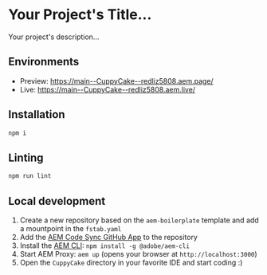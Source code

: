 # Your Project's Title...
Your project's description...

## Environments
- Preview: https://main--CuppyCake--redliz5808.aem.page/
- Live: https://main--CuppyCake--redliz5808.aem.live/

## Installation

```sh
npm i
```

## Linting

```sh
npm run lint
```

## Local development

1. Create a new repository based on the `aem-boilerplate` template and add a mountpoint in the `fstab.yaml`
1. Add the [AEM Code Sync GitHub App](https://github.com/apps/aem-code-sync) to the repository
1. Install the [AEM CLI](https://github.com/adobe/helix-cli): `npm install -g @adobe/aem-cli`
1. Start AEM Proxy: `aem up` (opens your browser at `http://localhost:3000`)
1. Open the `CuppyCake` directory in your favorite IDE and start coding :)
